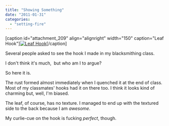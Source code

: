 ```yaml
---
title: "Showing Something"
date: "2011-01-31"
categories: 
  - "setting-fire"
---
```


\[caption id="attachment\_209" align="alignright" width="150" caption="Leaf Hook"\][![Leaf Hook](images/photo-21-e1296461246209-150x150.jpg "Leaf Hook")](http://settingfire.info/2011/01/showing-something/photo-2-2/)\[/caption\]

Several people asked to see the hook I made in my blacksmithing class.

I don't think it's much,  but who am I to argue?

So here it is.

The rust formed almost immediately when I quenched it at the end of class. Most of my classmates' hooks had it on there too. I think it looks kind of charming but, well, I'm biased.

The leaf, of course, has no texture. I managed to end up with the textured side to the back because I am _awesome_.

My curlie-cue on the hook is fucking _perfect_, though.
